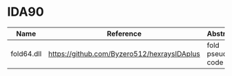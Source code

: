 # IDA90

| Name       | Reference                                   | Abstract         |
| ---------- | ------------------------------------------- | ---------------- |
| fold64.dll | https://github.com/Byzero512/hexraysIDAplus | fold pseudo code |

